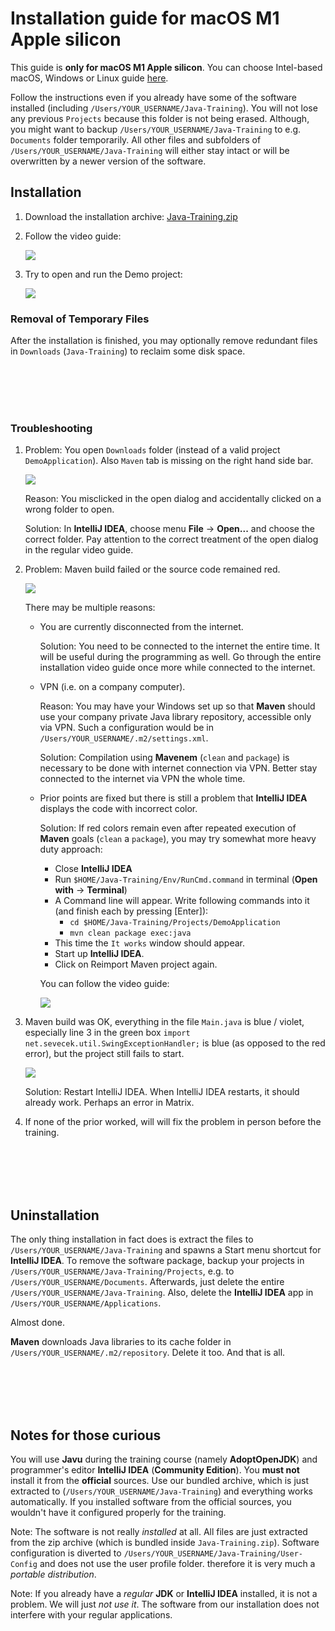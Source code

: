 Installation guide for macOS M1 Apple silicon
=============================================

This guide is **only for macOS M1 Apple silicon**.
You can choose Intel-based macOS, Windows or Linux guide [here](../).

Follow the instructions even if you already have some of the software installed
(including `/Users/YOUR_USERNAME/Java-Training`). You will not lose any previous `Projects` because this folder is not being erased.
Although, you might want to backup `/Users/YOUR_USERNAME/Java-Training` to e.g. `Documents` folder temporarily.
All other files and subfolders of `/Users/YOUR_USERNAME/Java-Training` will either stay intact or will be overwritten by a newer version of the software.



Installation
------------

1. Download the installation archive:
   [Java-Training.zip](https://github.com/czechitas/java-install/releases/download/2022-jaro/community/mac-arm/Java-Training.zip)


2. Follow the video guide:

    <a href="https://www.youtube.com/watch?v=MJ5fcocKc-0">
        <img src="img/video-screenshot.png"/>
    </a>


3. Try to open and run the Demo project:

    <a href="https://www.youtube.com/watch?v=4lOfLpJDp3c">
        <img src="img/video-demo_project-screenshot.png"/>
    </a>


### Removal of Temporary Files

After the installation is finished, you may optionally remove redundant files in `Downloads` (`Java-Training`) to reclaim some disk space.



<br/><br/><br/><br/>



### Troubleshooting

1.  Problem: You open `Downloads` folder (instead of a valid project `DemoApplication`). Also `Maven` tab is missing on the right hand side bar.

    <a href="img/imported-wrong-folder.png">
        <img src="img/imported-wrong-folder-thumbnail.png"/>
    </a>

    Reason: You misclicked in the open dialog and accidentally clicked on a wrong folder to open.

    Solution: In **IntelliJ IDEA**, choose menu **File** -> **Open...** and choose the correct folder. Pay attention to the correct treatment of the open dialog in the regular video guide.


2.  Problem: Maven build failed or the source code remained red.

    <a href="img/missing-dependencies.png">
        <img src="img/missing-dependencies-thumbnail.png"/>
    </a>

    There may be multiple reasons:
    - You are currently disconnected from the internet.

      Solution: You need to be connected to the internet the entire time. It will be useful during the programming as well.
      Go through the entire installation video guide once more while connected to the internet.

    - VPN (i.e. on a company computer).

      Reason: You may have your Windows set up so that **Maven** should use your company private Java library repository, accessible only via VPN. Such a configuration would be in `/Users/YOUR_USERNAME/.m2/settings.xml`.

      Solution: Compilation using **Mavenem** (`clean` and `package`) is necessary to be done with internet connection via VPN. Better stay connected to the internet via VPN the whole time.

    - Prior points are fixed but there is still a problem that **IntelliJ IDEA** displays the code with incorrect color.

      Solution: If red colors remain even after repeated execution of **Maven** goals (`clean` a `package`), you may try somewhat more heavy duty approach:
        - Close **IntelliJ IDEA**
        - Run `$HOME/Java-Training/Env/RunCmd.command` in terminal (**Open with** -> **Terminal**)
        - A Command line will appear. Write following commands into it (and finish each by pressing [Enter]):
            - `cd $HOME/Java-Training/Projects/DemoApplication`
            - `mvn clean package exec:java`
        - This time the `It works` window should appear.
        - Start up **IntelliJ IDEA**.
        - Click on Reimport Maven project again.

        You can follow the video guide:

        <a href="https://www.youtube.com/watch?v=eTjTplwQSyE">
            <img src="img/video-maven_troubleshooting-screenshot.png"/>
        </a>


3. Maven build was OK, everything in the file `Main.java` is blue / violet,
   especially line 3 in the green box `import net.sevecek.util.SwingExceptionHandler;`
   is blue (as opposed to the red error), but the project still fails to start.

    <a href="img/maven-ok-compiler-fail.png">
        <img src="img/maven-ok-compiler-fail-thumbnail.png"/>
    </a>

   Solution: Restart IntelliJ IDEA. When IntelliJ IDEA restarts, it should already work.
   Perhaps an error in Matrix.


4. If none of the prior worked, will will fix the problem in person before the training.



<br/><br/><br/><br/>



Uninstallation
--------------

The only thing installation in fact does is extract the files to `/Users/YOUR_USERNAME/Java-Training` and spawns a Start menu shortcut for **IntelliJ IDEA**.
To remove the software package, backup your projects in `/Users/YOUR_USERNAME/Java-Training/Projects`, e.g. to `/Users/YOUR_USERNAME/Documents`.
Afterwards, just delete the entire `/Users/YOUR_USERNAME/Java-Training`.
Also, delete the **IntelliJ IDEA** app in `/Users/YOUR_USERNAME/Applications`.

Almost done.

**Maven** downloads Java libraries to its cache folder in `/Users/YOUR_USERNAME/.m2/repository`. Delete it too.
And that is all.



<br/><br/><br/><br/>



Notes for those curious
-----------------------

You will use **Javu** during the training course (namely **AdoptOpenJDK**) and programmer's editor **IntelliJ IDEA** (**Community Edition**).
You **must not** install it from the **official** sources.
Use our bundled archive, which is just extracted to (`/Users/YOUR_USERNAME/Java-Training`) and everything works automatically.
If you installed software from the official sources, you wouldn't have it configured properly for the training.

Note: The software is not really *installed* at all. All files are just extracted from the zip archive (which is bundled inside `Java-Training.zip`).
Software configuration is diverted to `/Users/YOUR_USERNAME/Java-Training/User-Config` and does not use the user profile folder.
therefore it is very much a *portable distribution*.

Note: If you already have a *regular* **JDK** or **IntelliJ IDEA** installed, it is not a problem. We will just *not use it*.
The software from our installation does not interfere with your regular applications.
